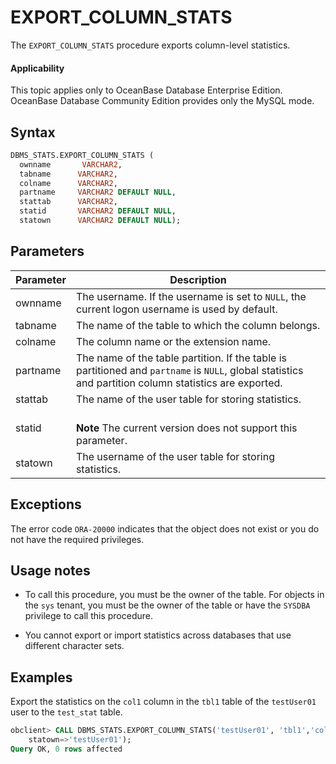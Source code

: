 # EXPORT_COLUMN_STATS

The `EXPORT_COLUMN_STATS` procedure exports column-level statistics.

<main id="notice" >
    <h4>Applicability</h4>
    <p>This topic applies only to OceanBase Database Enterprise Edition. OceanBase Database Community Edition provides only the MySQL mode. </p>
  </main>

## Syntax

```sql
DBMS_STATS.EXPORT_COLUMN_STATS (
  ownname       VARCHAR2,
  tabname      VARCHAR2,
  colname      VARCHAR2,
  partname     VARCHAR2 DEFAULT NULL,
  stattab      VARCHAR2,
  statid       VARCHAR2 DEFAULT NULL,
  statown      VARCHAR2 DEFAULT NULL);
```

## Parameters

| Parameter | Description |
|----------|---------------------------------------------------------------------|
| ownname | The username. If the username is set to `NULL`, the current logon username is used by default.  |
| tabname | The name of the table to which the column belongs.  |
| colname | The column name or the extension name.  |
| partname | The name of the table partition. If the table is partitioned and `partname` is `NULL`, global statistics and partition column statistics are exported.  |
| stattab | The name of the user table for storing statistics.  |
| statid | <br>**Note** The current version does not support this parameter.</br>  |
| statown | The username of the user table for storing statistics.  |


## Exceptions

The error code `ORA-20000` indicates that the object does not exist or you do not have the required privileges.

## Usage notes

* To call this procedure, you must be the owner of the table. For objects in the `sys` tenant, you must be the owner of the table or have the `SYSDBA` privilege to call this procedure.

* You cannot export or import statistics across databases that use different character sets.

## Examples

Export the statistics on the `col1` column in the `tbl1` table of the `testUser01` user to the `test_stat` table.

```sql
obclient> CALL DBMS_STATS.EXPORT_COLUMN_STATS('testUser01', 'tbl1','col1',null, stattab=>'test_stat',
    statown=>'testUser01');
Query OK, 0 rows affected
```
